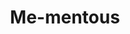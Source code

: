 ---
pid: pt115
title: Me-mentous
location_transcription: Waterworks
coordinates: "[-75.183403304543, 39.965617962073]"
zipcode: '19123'
gen_neighborhood: North Philadelphia
neighborhood: Northern Liberties,Loft District
outside_phl: 
age: '27'
age_range: 20-29
instagram: 
image_file_name: pt_115.jpg
proposal_transcription: A slightly smaller, cheap plastic replica of one of the ornate
  waterworks buildings to signify the diminishing nature of our relationship to history
  deepening.
topic: History
topic_summary: 0, 0
type: Sculpture Statue
keywords_other: 
credit: Matt Rothstein
image_labels: 
twitter: 
facebook: 
permalink: "/monuments/pt115/"
layout: item-page
---